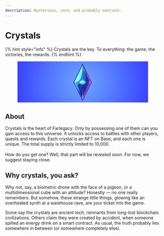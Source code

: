 ```yaml
---
description: Mysterious, rare, and probably sentient.
---
```


# Crystals

{% hint style="info" %}
Crystals are the key. To everything: the game, the victories, the rewards.
{% endhint %}

<figure><img src=".gitbook/assets/2025-04-17_19-38-39.png" alt=""><figcaption></figcaption></figure>

## About

Сrystals is the heart of Farlegacy. Only by possessing one of them can you gain access to this universe. It unlocks access to battles with other players, quests and rewards. Each crystal is an NFT on Base, and each one is unique. The total supply is strictly limited to 10,000. \
\
How do you get one? Well, that part will be revealed soon. For now, we suggest staying close.

## Why crystals, you ask?

Why not, say, a biometric drone with the face of a pigeon, or a multidimensional cube with an attitude? Honestly — no one really remembers. But somehow, these strange little things, glowing like an overheated synth at a warehouse rave, are your ticket into the game.

Some say the crystals are ancient tech, remnants from long-lost blockchain civilizations. Others claim they were created by accident, when someone spilled an energy drink on a smart contract. As usual, the truth probably lies somewhere in between (or somewhere completely else).



